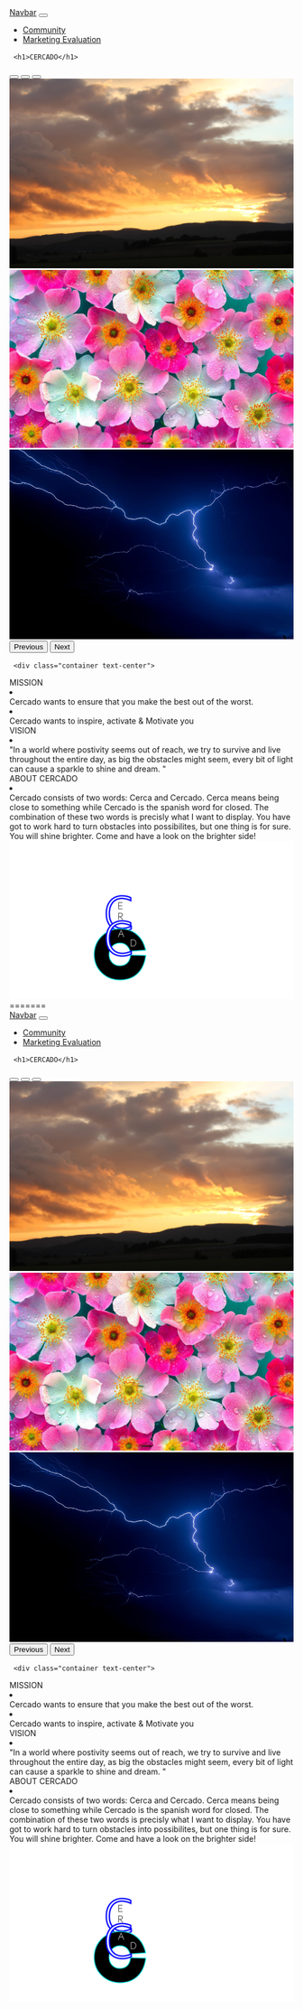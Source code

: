 <html lang="en">
  <head>
    <meta charset="utf-8">
    <meta name="viewport" content="width=device-width, initial-scale=1">
    <title>Bootstrap demo</title>
    <link href="https://cdn.jsdelivr.net/npm/bootstrap@5.3.0-alpha3/dist/css/bootstrap.min.css" rel="stylesheet" integrity="sha384-KK94CHFLLe+nY2dmCWGMq91rCGa5gtU4mk92HdvYe+M/SXH301p5ILy+dN9+nJOZ" crossorigin="anonymous">
    <link href="Index.css" rel="stylesheet" type="text/css">
  </head>
  <body>
<nav class="navbar navbar-expand-lg bg-body-tertiary">
  <div class="container-fluid">
    <a class="navbar-brand" href="#">Navbar</a>
    <button class="navbar-toggler" type="button" data-bs-toggle="collapse" data-bs-target="#navbarNav" aria-controls="navbarNav" aria-expanded="false" aria-label="Toggle navigation">
      <span class="navbar-toggler-icon"></span>
    </button>
    <div class="collapse navbar-collapse" id="navbarNav">
      <ul class="navbar-nav">
        <li class="nav-item">
          <a class="nav-link" href="Community.html">Community</a>
        </li>
         <li class="nav-item">
          <a class="nav-link" href="MarketingEvaluation.html">Marketing Evaluation</a>
        </li>
      </ul>
    </div>
  </div>
</nav> 
	  
	 <h1>CERCADO</h1>
	
  <div id="carouselExampleIndicators" class="carousel slide">
  <div class="carousel-indicators">
    <button type="button" data-bs-target="#carouselExampleIndicators" data-bs-slide-to="0" class="active" aria-current="true" aria-label="Slide 1"></button>
    <button type="button" data-bs-target="#carouselExampleIndicators" data-bs-slide-to="1" aria-label="Slide 2"></button>
    <button type="button" data-bs-target="#carouselExampleIndicators" data-bs-slide-to="2" aria-label="Slide 3"></button>
  </div>
  <div class="carousel-inner">
    <div class="carousel-item active">
      <img src="images/zoncloud.jpg" class="d-block w-100" alt="...">
    </div>
    <div class="carousel-item">
      <img src="images/Flowers-04.jpg" class="d-block w-100" alt="...">
    </div>
    <div class="carousel-item">
      <img src="images/lightning-blue-thunder-storm.jpg" class="d-block w-100" alt="...">
    </div>
  </div>
  <button class="carousel-control-prev" type="button" data-bs-target="#carouselExampleIndicators" data-bs-slide="prev">
    <span class="carousel-control-prev-icon" aria-hidden="true"></span>
    <span class="visually-hidden">Previous</span>
  </button>
  <button class="carousel-control-next" type="button" data-bs-target="#carouselExampleIndicators" data-bs-slide="next">
    <span class="carousel-control-next-icon" aria-hidden="true"></span>
    <span class="visually-hidden">Next</span>
  </button>
</div>
	  
	 <div class="container text-center">
  <div class="row">
    <div class="col">
      MISSION
		<li> </li>
	Cercado wants to ensure that you make the best out of the worst. <li> </li>
	Cercado wants to inspire, activate & Motivate you
    </div>
    <div class="col">
      VISION
		<li> </li>
		"In a world where postivity seems out of reach, we try to survive and live throughout the entire day, as big the obstacles might seem, every bit of light can cause a sparkle to shine and dream. "
    </div>
    <div class="col">
      ABOUT CERCADO
		<li> </li>
		Cercado consists of two words: Cerca and Cercado. Cerca means being close to something while Cercado is the spanish word for closed. The combination of these two words is precisly what I want to display. You have got to work hard to turn obstacles into possibilites, but one thing is for sure. You will shine brighter. Come and have a look on the brighter side!
    </div>
  </div>
</div>
  <img src="images/Tekengebied 1.png" width="520" height="280" alt=""/>

  <script src="https://cdn.jsdelivr.net/npm/bootstrap@5.3.0-alpha3/dist/js/bootstrap.bundle.min.js" integrity="sha384-ENjdO4Dr2bkBIFxQpeoTz1HIcje39Wm4jDKdf19U8gI4ddQ3GYNS7NTKfAdVQSZe" crossorigin="anonymous"></script>
	  
<script src="https://cdn.jsdelivr.net/npm/@popperjs/core@2.11.7/dist/umd/popper.min.js" integrity="sha384-zYPOMqeu1DAVkHiLqWBUTcbYfZ8osu1Nd6Z89ify25QV9guujx43ITvfi12/QExE" crossorigin="anonymous"></script>
<script src="https://cdn.jsdelivr.net/npm/bootstrap@5.3.0-alpha3/dist/js/bootstrap.min.js" integrity="sha384-Y4oOpwW3duJdCWv5ly8SCFYWqFDsfob/3GkgExXKV4idmbt98QcxXYs9UoXAB7BZ" crossorigin="anonymous"></script>
  </body>
=======
<!doctype html>
<html lang="en">
  <head>
    <meta charset="utf-8">
    <meta name="viewport" content="width=device-width, initial-scale=1">
    <title>Bootstrap demo</title>
    <link href="https://cdn.jsdelivr.net/npm/bootstrap@5.3.0-alpha3/dist/css/bootstrap.min.css" rel="stylesheet" integrity="sha384-KK94CHFLLe+nY2dmCWGMq91rCGa5gtU4mk92HdvYe+M/SXH301p5ILy+dN9+nJOZ" crossorigin="anonymous">
    <link href="Index.css" rel="stylesheet" type="text/css">
  </head>
  <body>
<nav class="navbar navbar-expand-lg bg-body-tertiary">
  <div class="container-fluid">
    <a class="navbar-brand" href="#">Navbar</a>
    <button class="navbar-toggler" type="button" data-bs-toggle="collapse" data-bs-target="#navbarNav" aria-controls="navbarNav" aria-expanded="false" aria-label="Toggle navigation">
      <span class="navbar-toggler-icon"></span>
    </button>
    <div class="collapse navbar-collapse" id="navbarav">
      <ul class="navbar-nav">
        <li class="nav-item">
          <a class="nav-link" href="Community.html">Community</a>
        </li>
         <li class="nav-item">
          <a class="nav-link" href="MarketingEvaluation.html">Marketing Evaluation</a>
        </li>
      </ul>
    </div>
  </div>
</nav> 
	  
	 <h1>CERCADO</h1>
	
  <div id="carousellleIndicators" class="carousel slide">
  <div class="carousel-indicators">
    <button type="button" data-bs-target="#carouselExampleIndicators" data-bs-slide-to="0" class="active" aria-current="true" aria-label="Slide 1"></button>
    <button type="button" data-bs-target="#carouselExampleIndicators" data-bs-slide-to="1" aria-label="Slide 2"></button>
    <button type="button" data-bs-target="#carouselExampleIndicators" data-bs-slide-to="2" aria-label="Slide 3"></button>
  </div>
  <div class="carousel-inner">
    <div class="carousel-item active">
      <img src="images/zoncloud.jpg" class="d-block w-100" alt="...">
    </div>
    <div class="carousel-item">
      <img src="images/Flowers-04.jpg" class="d-block w-100" alt="...">
    </div>
    <div class="carousel-item">
      <img src="images/lightning-blue-thunder-storm.jpg" class="d-block w-100" alt="...">
    </div>
  </div>
  <button class="carousel-control-prev" type="button" data-bs-target="#carouselExampleIndicators" data-bs-slide="prev">
    <span class="carousel-control-prev-icon" aria-hidden="true"></span>
    <span class="visually-hidden">Previous</span>
  </button>
  <button class="carousel-control-next" type="button" data-bs-target="#carouselExampleIndicators" data-bs-slide="next">
    <span class="carousel-control-next-icon" aria-hidden="true"></span>
    <span class="visually-hidden">Next</span>
  </button>
</div>
	  
	 <div class="container text-center">
  <div class="row">
    <div class="col">
      MISSION
		<li> </li>
	Cercado wants to ensure that you make the best out of the worst. <li> </li>
	Cercado wants to inspire, activate & Motivate you
    </div>
    <div class="col">
      VISION
		<li> </li>
		"In a world where postivity seems out of reach, we try to survive and live throughout the entire day, as big the obstacles might seem, every bit of light can cause a sparkle to shine and dream. "
    </div>
    <div class="col">
      ABOUT CERCADO
		<li> </li>
		Cercado consists of two words: Cerca and Cercado. Cerca means being close to something while Cercado is the spanish word for closed. The combination of these two words is precisly what I want to display. You have got to work hard to turn obstacles into possibilites, but one thing is for sure. You will shine brighter. Come and have a look on the brighter side!
    </div>
  </div>
</div>
  <img src="images/Tekengebied 1.png" width="520" height="280" alt=""/>

  <script src="https://cdn.jsdelivr.net/npm/bootstrap@5.3.0-alpha3/dist/js/bootstrap.bundle.min.js" integrity="sha384-ENjdO4Dr2bkBIFxQpeoTz1HIcje39Wm4jDKdf19U8gI4ddQ3GYNS7NTKfAdVQSZe" crossorigin="anonymous"></script>
	  
<script src="https://cdn.jsdelivr.net/npm/@popperjs/core@2.11.7/dist/umd/popper.min.js" integrity="sha384-zYPOMqeu1DAVkHiLqWBUTcbYfZ8osu1Nd6Z89ify25QV9guujx43ITvfi12/QExE" crossorigin="anonymous"></script>
<script src="https://cdn.jsdelivr.net/npm/bootstrap@5.3.0-alpha3/dist/js/bootstrap.min.js" integrity="sha384-Y4oOpwW3duJdCWv5ly8SCFYWqFDsfob/3GkgExXKV4idmbt98QcxXYs9UoXAB7BZ" crossorigin="anonymous"></script>
  </body>
</html>

